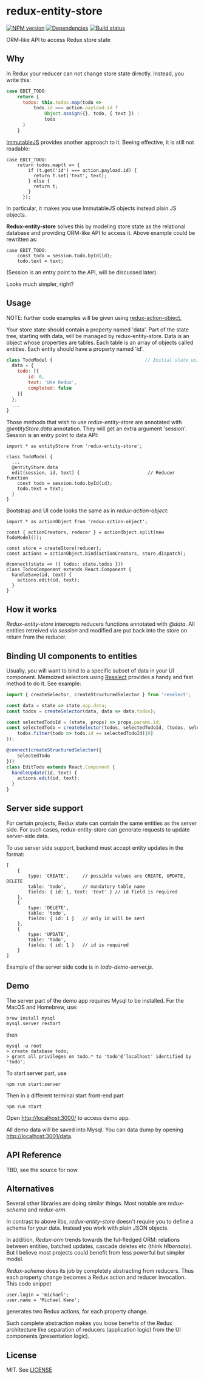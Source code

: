 redux-entity-store
=============

[![NPM version][npm-image]][npm-url]
[![Dependencies][dependencies]][npm-url]
[![Build status][travis-image]][travis-url]

ORM-like API to access Redux store state

## Why

In Redux your reducer can not change store state directly. Instead, you write this:

```javascript
case EDIT_TODO:
    return {
      todos: this.todos.map(todo =>
          todo.id === action.payload.id ?
              Object.assign({}, todo, { text }) :
              todo
      )
    }
```

[ImmutableJS](https://facebook.github.io/immutable-js/) provides another approach to it. Beeing effective, it is still not readable:

```
case EDIT_TODO:
    return todos.map(t => {
        if (t.get('id') === action.payload.id) {
          return t.set('text', text);
        } else {
          return t;
        }
      });
```

In particular, it makes you use ImmutableJS objects instead plain JS objects.

**Redux-entity-store** solves this by modeling store state as the relational database and providing ORM-like API to access
it. Above example could be rewritten as:

```
case EDIT_TODO:
    const todo = session.todo.byId(id);
    todo.text = text;
```

(Session is an entry point to the API, will be discussed later).

Looks much simpler, right?

## Usage

NOTE: further code examples will be given using [redux-action-object.](https://github.com/vasyas/redux-action-object)

Your store state should contain a property named 'data'. Part of the state tree, starting with data, will be managed by
redux-entity-store. Data is an object whose properties are tables. Each table is an array of objects called entities.
Each entity should have a property named 'id'.


```javascript
class TodoModel {                                  // Initial state using redux-action-object
  data = {
    todo: [{
        id: 0,
        text: 'Use Redux',
        completed: false
    }]
  };
  ...
}
```

Those methods that wish to use *redux-entity-store* are annotated with *@entityStore.data* annotation. They will get an
extra argument 'session'. Session is an entry point to data API:

```
import * as entityStore from 'redux-entity-store';

class TodoModel {
  ...
  @entityStore.data
  edit(session, id, text) {                         // Reducer function
    const todo = session.todo.byId(id);
    todo.text = text;
  }
}
```

Bootstrap and UI code looks the same as in *redux-action-object*:

```
import * as actionObject from 'redux-action-object';

const { actionCreators, reducer } = actionObject.split(new TodoModel());

const store = createStore(reducer);
const actions = actionObject.bind(actionCreators, store.dispatch);

@connect(state => ({ todos: state.todos }))
class TodosComponent extends React.Component {
  handleSave(id, text) {
    actions.edit(id, text);
  }
}
```

## How it works

*Redux-entity-store* intercepts reducers functions annotated with *@data*. All entities retreived via *session* and modified
are put back into the store on return from the reducer.

## Binding UI components to entities

Usually, you will want to bind to a specific subset of data in your UI component. Memoized selectors using [Reselect](https://github.com/reactjs/reselect) provides a handy and
fast method to do it. See example:

```javascript
import { createSelector, createStructuredSelector } from 'reselect';

const data = state => state.app.data;
const todos = createSelector(data, data => data.todos);

const selectedTodoId = (state, props) => props.params.id;
const selectedTodo = createSelector(todos, selectedTodoId, (todos, selectedTodoId) => (
    todos.filter(todo => todo.id == selectedTodoId)[0]
));

@connect(createStructuredSelector({
    selectedTodo
}))
class EditTodo extends React.Component {
  handleUpdate(id, text) {
    actions.edit(id, text);
  }
}
```

## Server side support

For certain projects, Redux state can contain the same entities as the server side. For such cases, redux-entity-store
can generate requests to update server-side data.

To use server side support, backend must accept entity updates in the format:
```
[
    {
        type: 'CREATE',     // possible values are CREATE, UPDATE, DELETE
        table: 'todo',      // mandatory table name
        fields: { id: 1, text: 'text' } // id field is required
    },
    {
        type: 'DELETE',
        table: 'todo',
        fields: { id: 1 }   // only id will be sent
    },
    {
        type: 'UPDATE',
        table: 'todo',
        fields: { id: 1 }   // id is required
    }
]
```

Example of the server side code is in *todo-demo-server.js*.

## Demo

The server part of the demo app requires Mysql to be installed. For the MacOS and Homebrew, use:

```
brew install mysql
mysql.server restart
```

then

```
mysql -u root
> create database todo;
> grant all privileges on todo.* to 'todo'@'localhost' identified by 'todo';
```

To start server part, use

```
npm run start:server
```

Then in a different terminal start front-end part

```
npm run start
```

Open [http://localhost:3000/](http://localhost:3000/) to access demo app.

All demo data will be saved into Mysql. You can data dump by opening [http://localhost:3001/data](http://localhost:3001/data).

## API Reference

TBD, see the source for now.

## Alternatives

Several other libraries are doing similar things. Most notable are _redux-schema_ and _redux-orm_.

In contrast to above libs, _redux-entity-store_ doesn't require you to define a schema for your data. Instead you work
with plain JSON objects.

In addition, _Redux-orm_ trends towards the ful-fledged ORM: relations between entities, batched updates, cascade deletes etc
(think _Hibernate_). But I believe most projects could benefit from less powerful but simpler model.

_Redux-schema_ does its job by completely abstracting from reducers. Thus each property change becomes a Redux action
and reducer invocation. This code snippet

```
user.login = 'michael';
user.name = 'Michael Kane';
```

generates two Redux actions, for each property change.

Such complete abstraction makes you loose benefits of the Redux architecture like separation of reducers (application logic)
from the UI components (presentation logic).

## License

MIT. See [LICENSE](LICENSE)

[npm-image]: https://img.shields.io/npm/v/redux-entity-store.svg?style=flat-square
[npm-url]: https://npmjs.org/package/redux-entity-store
[travis-image]: https://img.shields.io/travis/vasyas/redux-entity-store.svg?style=flat-square
[travis-url]: https://travis-ci.org/vasyas/redux-entity-store
[dependencies]: https://david-dm.org/vasyas/redux-entity-store.svg